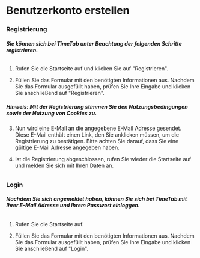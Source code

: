 # Benutzerkonto erstellen

### Registrierung

##### Sie können sich bei TimeTab unter Beachtung der folgenden Schritte registrieren.

###### 

1. Rufen Sie die Startseite auf und klicken Sie auf "Registrieren".

2. Füllen Sie das Formular mit den benötigten Informationen aus. Nachdem Sie das Formular ausgefüllt haben, prüfen Sie Ihre Eingabe und klicken Sie anschließend auf "Registrieren".

##### **Hinweis**: Mit der Registrierung stimmen Sie den Nutzungsbedingungen sowie der Nutzung von Cookies zu.

3. Nun wird eine E-Mail an die angegebene E-Mail Adresse gesendet. Diese E-Mail enthält einen Link, den Sie anklicken müssen, um die Registrierung zu bestätigen. Bitte achten Sie darauf, dass Sie eine gültige E-Mail Adresse angegeben haben.

4. Ist die Registrierung abgeschlossen, rufen Sie wieder die Startseite auf und melden Sie sich mit Ihren Daten an.

###### 

### Login

##### Nachdem Sie sich angemeldet haben, können Sie sich bei TimeTab mit Ihrer E-Mail Adresse und Ihrem Passwort einloggen.

###### 

1. Rufen Sie die Startseite auf.

2. Füllen Sie das Formular mit den benötigten Informationen aus. Nachdem Sie das Formular ausgefüllt haben, prüfen Sie Ihre Eingabe und klicken Sie anschließend auf "Login".



